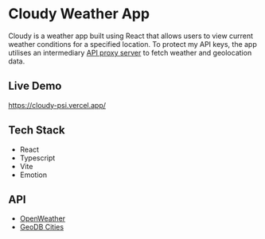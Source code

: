 # Cloudy Weather App

Cloudy is a weather app built using React that allows users to view current weather conditions for a specified location. To protect my API keys, the app utilises an intermediary [API proxy server](https://github.com/feldeh/api-proxy-server) to fetch weather and geolocation data.

## Live Demo

https://cloudy-psi.vercel.app/

## Tech Stack

- React
- Typescript
- Vite
- Emotion

## API

- [OpenWeather](https://openweathermap.org/api)
- [GeoDB Cities](https://openweathermap.org/api)
